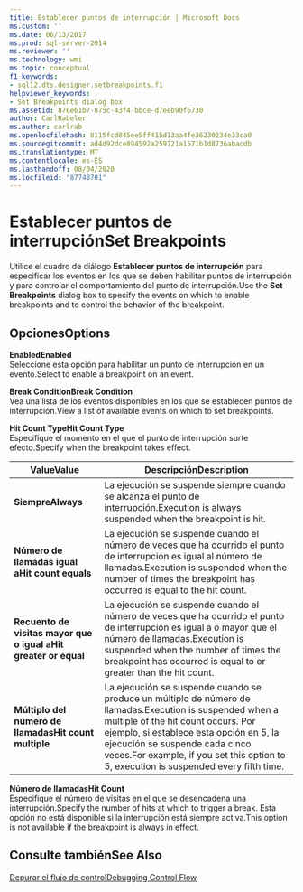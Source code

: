 ```yaml
---
title: Establecer puntos de interrupción | Microsoft Docs
ms.custom: ''
ms.date: 06/13/2017
ms.prod: sql-server-2014
ms.reviewer: ''
ms.technology: wmi
ms.topic: conceptual
f1_keywords:
- sql12.dts.designer.setbreakpoints.f1
helpviewer_keywords:
- Set Breakpoints dialog box
ms.assetid: 876e61b7-875c-43f4-bbce-d7eeb90f6730
author: CarlRabeler
ms.author: carlrab
ms.openlocfilehash: 8115fcd845ee5ff415d13aa4fe36230234e33ca0
ms.sourcegitcommit: ad4d92dce894592a259721a1571b1d8736abacdb
ms.translationtype: MT
ms.contentlocale: es-ES
ms.lasthandoff: 08/04/2020
ms.locfileid: "87748701"
---
```

# <a name="set-breakpoints"></a><span data-ttu-id="bda0d-102">Establecer puntos de interrupción</span><span class="sxs-lookup"><span data-stu-id="bda0d-102">Set Breakpoints</span></span>
  <span data-ttu-id="bda0d-103">Utilice el cuadro de diálogo **Establecer puntos de interrupción** para especificar los eventos en los que se deben habilitar puntos de interrupción y para controlar el comportamiento del punto de interrupción.</span><span class="sxs-lookup"><span data-stu-id="bda0d-103">Use the **Set Breakpoints** dialog box to specify the events on which to enable breakpoints and to control the behavior of the breakpoint.</span></span>  
  
## <a name="options"></a><span data-ttu-id="bda0d-104">Opciones</span><span class="sxs-lookup"><span data-stu-id="bda0d-104">Options</span></span>  
 <span data-ttu-id="bda0d-105">**Enabled**</span><span class="sxs-lookup"><span data-stu-id="bda0d-105">**Enabled**</span></span>  
 <span data-ttu-id="bda0d-106">Seleccione esta opción para habilitar un punto de interrupción en un evento.</span><span class="sxs-lookup"><span data-stu-id="bda0d-106">Select to enable a breakpoint on an event.</span></span>  
  
 <span data-ttu-id="bda0d-107">**Break Condition**</span><span class="sxs-lookup"><span data-stu-id="bda0d-107">**Break Condition**</span></span>  
 <span data-ttu-id="bda0d-108">Vea una lista de los eventos disponibles en los que se establecen puntos de interrupción.</span><span class="sxs-lookup"><span data-stu-id="bda0d-108">View a list of available events on which to set breakpoints.</span></span>  
  
 <span data-ttu-id="bda0d-109">**Hit Count Type**</span><span class="sxs-lookup"><span data-stu-id="bda0d-109">**Hit Count Type**</span></span>  
 <span data-ttu-id="bda0d-110">Especifique el momento en el que el punto de interrupción surte efecto.</span><span class="sxs-lookup"><span data-stu-id="bda0d-110">Specify when the breakpoint takes effect.</span></span>  
  
|<span data-ttu-id="bda0d-111">Value</span><span class="sxs-lookup"><span data-stu-id="bda0d-111">Value</span></span>|<span data-ttu-id="bda0d-112">Descripción</span><span class="sxs-lookup"><span data-stu-id="bda0d-112">Description</span></span>|  
|-----------|-----------------|  
|<span data-ttu-id="bda0d-113">**Siempre**</span><span class="sxs-lookup"><span data-stu-id="bda0d-113">**Always**</span></span>|<span data-ttu-id="bda0d-114">La ejecución se suspende siempre cuando se alcanza el punto de interrupción.</span><span class="sxs-lookup"><span data-stu-id="bda0d-114">Execution is always suspended when the breakpoint is hit.</span></span>|  
|<span data-ttu-id="bda0d-115">**Número de llamadas igual a**</span><span class="sxs-lookup"><span data-stu-id="bda0d-115">**Hit count equals**</span></span>|<span data-ttu-id="bda0d-116">La ejecución se suspende cuando el número de veces que ha ocurrido el punto de interrupción es igual al número de llamadas.</span><span class="sxs-lookup"><span data-stu-id="bda0d-116">Execution is suspended when the number of times the breakpoint has occurred is equal to the hit count.</span></span>|  
|<span data-ttu-id="bda0d-117">**Recuento de visitas mayor que o igual a**</span><span class="sxs-lookup"><span data-stu-id="bda0d-117">**Hit greater or equal**</span></span>|<span data-ttu-id="bda0d-118">La ejecución se suspende cuando el número de veces que ha ocurrido el punto de interrupción es igual a o mayor que el número de llamadas.</span><span class="sxs-lookup"><span data-stu-id="bda0d-118">Execution is suspended when the number of times the breakpoint has occurred is equal to or greater than the hit count.</span></span>|  
|<span data-ttu-id="bda0d-119">**Múltiplo del número de llamadas**</span><span class="sxs-lookup"><span data-stu-id="bda0d-119">**Hit count multiple**</span></span>|<span data-ttu-id="bda0d-120">La ejecución se suspende cuando se produce un múltiplo de número de llamadas.</span><span class="sxs-lookup"><span data-stu-id="bda0d-120">Execution is suspended when a multiple of the hit count occurs.</span></span> <span data-ttu-id="bda0d-121">Por ejemplo, si establece esta opción en 5, la ejecución se suspende cada cinco veces.</span><span class="sxs-lookup"><span data-stu-id="bda0d-121">For example, if you set this option to 5, execution is suspended every fifth time.</span></span>|  
  
 <span data-ttu-id="bda0d-122">**Número de llamadas**</span><span class="sxs-lookup"><span data-stu-id="bda0d-122">**Hit Count**</span></span>  
 <span data-ttu-id="bda0d-123">Especifique el número de visitas en el que se desencadena una interrupción.</span><span class="sxs-lookup"><span data-stu-id="bda0d-123">Specify the number of hits at which to trigger a break.</span></span> <span data-ttu-id="bda0d-124">Esta opción no está disponible si la interrupción está siempre activa.</span><span class="sxs-lookup"><span data-stu-id="bda0d-124">This option is not available if the breakpoint is always in effect.</span></span>  
  
## <a name="see-also"></a><span data-ttu-id="bda0d-125">Consulte también</span><span class="sxs-lookup"><span data-stu-id="bda0d-125">See Also</span></span>  
 [<span data-ttu-id="bda0d-126">Depurar el flujo de control</span><span class="sxs-lookup"><span data-stu-id="bda0d-126">Debugging Control Flow</span></span>](../../../integration-services/troubleshooting/debugging-control-flow.md)  
  
  
